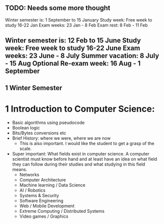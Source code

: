 
TODO: Needs some more thought
--------------------------------------------------
Winter semester is: 1 September to 15 January
Study week: Free week to study 16-22 Jan
Exam weeks: 23 Jan - 8 Feb
Exam rest:  8 Feb - 11 Feb

Winter semester is: 12 Feb to 15 June
Study week: Free week to study 16-22 June
Exam weeks: 23 June - 8 July
Summer vacation: 8 July - 15 Aug
Optional Re-exam week: 16 Aug - 1 September 
---------------------------------------------------

1 Winter Semester
-----------------

# 1 Introduction to Computer Science:
  - Basic algorithms using pseudocode
  - Boolean logic
  - Bits/Bytes conversions etc
  - Brief History: where we were, where we are now
    + This is also important. I would like the student to get a grasp of the scale.
  - Super important: What fields exist in computer science. A computer scientist must know before hand and at least have an idea 
    on what field they can follow during their studies and what studying in this field means. 
      + Networks
      + Computer Architecture
      + Machine learning / Data Science
      + AI / Robotics
      + Systems & Security
      + Software Engineering
      + Web / Mobile Development
      + Extreme Computing / Distributed Systems
      + Video games / Graphics
